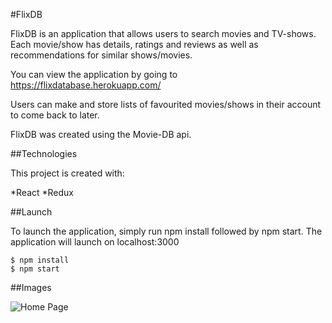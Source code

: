 #FlixDB

FlixDB is an application that allows users to search movies and TV-shows. Each movie/show has details, ratings and reviews as well as recommendations for similar shows/movies.

You can view the application by going to https://flixdatabase.herokuapp.com/

Users can make and store lists of favourited movies/shows in their account to come back to later.

FlixDB was created using the Movie-DB api.

##Technologies

This project is created with:

*React
*Redux

##Launch

To launch the application, simply run npm install followed by npm start.  The application will launch on localhost:3000

```
$ npm install
$ npm start
```


##Images

![Home Page](./readMeImages/homepage.png)
